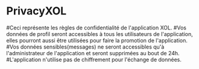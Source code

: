 # PrivacyXOL

#Ceci représente les règles de confidentialité de l'application XOL.
#Vos données de profil seront accessibles à tous les utilisateurs de l'application, elles pourront aussi être utilisées pour faire la promotion de l'application.
#Vos données sensibles(messages) ne seront accessibles qu'à l'administrateur de l'application et seront supprimées au bout de 24h.
#L'application n'utilise pas de chiffrement pour l'échange de données.

